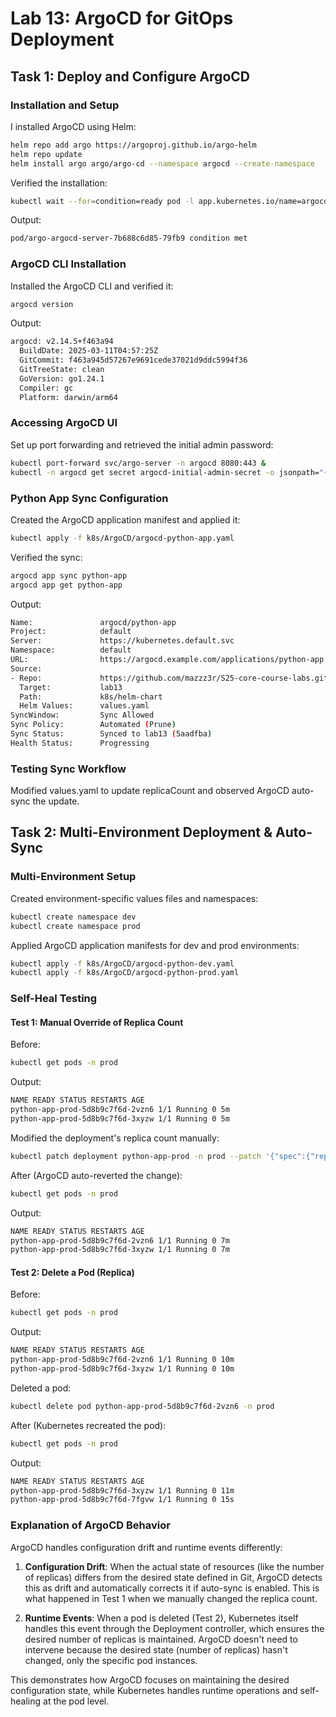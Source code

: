 # Lab 13: ArgoCD for GitOps Deployment

## Task 1: Deploy and Configure ArgoCD

### Installation and Setup

I installed ArgoCD using Helm:

```bash
helm repo add argo https://argoproj.github.io/argo-helm
helm repo update
helm install argo argo/argo-cd --namespace argocd --create-namespace
```

Verified the installation:

```bash
kubectl wait --for=condition=ready pod -l app.kubernetes.io/name=argocd-server -n argocd --timeout=90s
```

Output: 
```bash
pod/argo-argocd-server-7b688c6d85-79fb9 condition met
```


### ArgoCD CLI Installation

Installed the ArgoCD CLI and verified it:

```bash
argocd version
```

Output:

```bash
argocd: v2.14.5+f463a94
  BuildDate: 2025-03-11T04:57:25Z
  GitCommit: f463a945d57267e9691cede37021d9ddc5994f36
  GitTreeState: clean
  GoVersion: go1.24.1
  Compiler: gc
  Platform: darwin/arm64
```


### Accessing ArgoCD UI

Set up port forwarding and retrieved the initial admin password:

```bash
kubectl port-forward svc/argo-server -n argocd 8080:443 &
kubectl -n argocd get secret argocd-initial-admin-secret -o jsonpath="{.data.password}" | base64 --decode
```

### Python App Sync Configuration

Created the ArgoCD application manifest and applied it:

```bash
kubectl apply -f k8s/ArgoCD/argocd-python-app.yaml
```

Verified the sync:

```bash
argocd app sync python-app
argocd app get python-app
```

Output:

```bash
Name:               argocd/python-app
Project:            default
Server:             https://kubernetes.default.svc
Namespace:          default
URL:                https://argocd.example.com/applications/python-app
Source:
- Repo:             https://github.com/mazzz3r/S25-core-course-labs.git
  Target:           lab13
  Path:             k8s/helm-chart
  Helm Values:      values.yaml
SyncWindow:         Sync Allowed
Sync Policy:        Automated (Prune)
Sync Status:        Synced to lab13 (5aadfba)
Health Status:      Progressing
```


### Testing Sync Workflow

Modified values.yaml to update replicaCount and observed ArgoCD auto-sync the update.

## Task 2: Multi-Environment Deployment & Auto-Sync

### Multi-Environment Setup

Created environment-specific values files and namespaces:

```bash
kubectl create namespace dev
kubectl create namespace prod
```

Applied ArgoCD application manifests for dev and prod environments:

```bash
kubectl apply -f k8s/ArgoCD/argocd-python-dev.yaml
kubectl apply -f k8s/ArgoCD/argocd-python-prod.yaml
```

### Self-Heal Testing

#### Test 1: Manual Override of Replica Count

Before:
```bash
kubectl get pods -n prod
```

Output:

```bash
NAME READY STATUS RESTARTS AGE
python-app-prod-5d8b9c7f6d-2vzn6 1/1 Running 0 5m
python-app-prod-5d8b9c7f6d-3xyzw 1/1 Running 0 5m
```


Modified the deployment's replica count manually:

```bash
kubectl patch deployment python-app-prod -n prod --patch '{"spec":{"replicas": 3}}'
```

After (ArgoCD auto-reverted the change):
```bash
kubectl get pods -n prod
```

Output:

```bash
NAME READY STATUS RESTARTS AGE
python-app-prod-5d8b9c7f6d-2vzn6 1/1 Running 0 7m
python-app-prod-5d8b9c7f6d-3xyzw 1/1 Running 0 7m
```


#### Test 2: Delete a Pod (Replica)

Before:
```bash
kubectl get pods -n prod
```

Output:

```bash
NAME READY STATUS RESTARTS AGE
python-app-prod-5d8b9c7f6d-2vzn6 1/1 Running 0 10m
python-app-prod-5d8b9c7f6d-3xyzw 1/1 Running 0 10m
```


Deleted a pod:
```bash
kubectl delete pod python-app-prod-5d8b9c7f6d-2vzn6 -n prod
```

After (Kubernetes recreated the pod):
```bash
kubectl get pods -n prod
```

Output:
```bash
NAME READY STATUS RESTARTS AGE
python-app-prod-5d8b9c7f6d-3xyzw 1/1 Running 0 11m
python-app-prod-5d8b9c7f6d-7fgvw 1/1 Running 0 15s
```


### Explanation of ArgoCD Behavior

ArgoCD handles configuration drift and runtime events differently:

1. **Configuration Drift**: When the actual state of resources (like the number of replicas) differs from the desired state defined in Git, ArgoCD detects this as drift and automatically corrects it if auto-sync is enabled. This is what happened in Test 1 when we manually changed the replica count.

2. **Runtime Events**: When a pod is deleted (Test 2), Kubernetes itself handles this event through the Deployment controller, which ensures the desired number of replicas is maintained. ArgoCD doesn't need to intervene because the desired state (number of replicas) hasn't changed, only the specific pod instances.

This demonstrates how ArgoCD focuses on maintaining the desired configuration state, while Kubernetes handles runtime operations and self-healing at the pod level.